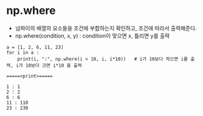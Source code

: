 # np.where
- 넘파이의 배열의 요소들을 조건에 부합하는지 확인하고, 조건에 따라서 출력해준다.
- np.where(condition, x, y) : condition이 맞으면 x, 틀리면 y를 출력
```
a = [1, 2, 6, 11, 23]
for i in a :
    print(i, ":", np.where(i < 10, i, i*10))   # i가 10보다 작으면 i를 출력, i가 10보다 크면 i*10 을 출력

=====<print>=====

1 : 1
2 : 2
6 : 6
11 : 110
23 : 230
```
